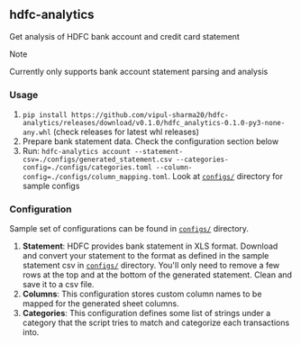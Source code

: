 ## hdfc-analytics

Get analysis of HDFC bank account and credit card statement

> [!NOTE]  
> Currently only supports bank account statement parsing and analysis

### Usage

1. `pip install https://github.com/vipul-sharma20/hdfc-analytics/releases/download/v0.1.0/hdfc_analytics-0.1.0-py3-none-any.whl` (check releases for latest whl releases)
2. Prepare bank statement data. Check the configuration section below
3. Run: `hdfc-analytics account --statement-csv=./configs/generated_statement.csv --categories-config=./configs/categories.toml --column-config=./configs/column_mapping.toml`. Look at [`configs/`][configs] directory for sample configs

### Configuration

Sample set of configurations can be found in [`configs/`][configs] directory.

1. **Statement**: HDFC provides bank statement in XLS format. Download and convert your
   statement to the format as defined in the sample statement csv in [`configs/`][configs]
   directory. You'll only need to remove a few rows at the top and at the
   bottom of the generated statement. Clean and save it to a csv file.
2. **Columns**: This configuration stores custom column names to be mapped for
   the generated sheet columns.
3. **Categories**: This configuration defines some list of strings under a
   category that the script tries to match and categorize each transactions
   into.

[configs]: https://github.com/vipul-sharma20/hdfc-analytics/tree/main/configs
